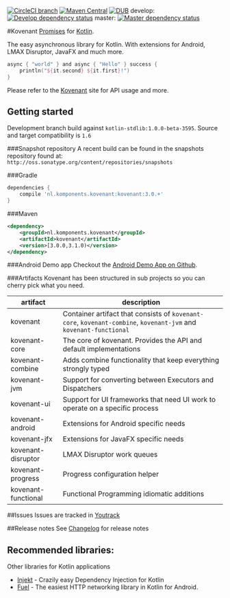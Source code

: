 [![CircleCI branch](https://img.shields.io/circleci/project/mplatvoet/kovenant/master.svg)](https://circleci.com/gh/mplatvoet/kovenant/tree/master) [![Maven Central](https://img.shields.io/maven-central/v/nl.komponents.kovenant/kovenant.svg)](http://search.maven.org/#browse%7C1069530195) [![DUB](https://img.shields.io/dub/l/vibe-d.svg)](https://github.com/mplatvoet/kovenant/blob/master/LICENSE.txt) 
develop: [![Develop dependency status](https://www.versioneye.com/user/projects/55b088c23865620018000203/badge.svg?style=flat)](https://www.versioneye.com/user/projects/55b088c23865620018000203)
master: [![Master dependency status](https://www.versioneye.com/user/projects/55b088d23865620017000296/badge.svg?style=flat)](https://www.versioneye.com/user/projects/55b088d23865620017000296)


#Kovenant
[Promises](http://en.wikipedia.org/wiki/Futures_and_promises) for [Kotlin](http://kotlinlang.org). 

The easy asynchronous library for Kotlin. With extensions for Android, LMAX Disruptor, JavaFX and much more.

```kt
async { "world" } and async { "Hello" } success {
    println("${it.second} ${it.first}!")
}
```

Please refer to the [Kovenant](http://kovenant.komponents.nl) site for API usage and more.
 
## Getting started
Development branch build against `kotlin-stdlib:1.0.0-beta-3595`.
Source and target compatibility is `1.6`

###Snapshot repository
A recent build can be found in the snapshots repository found at:
`http://oss.sonatype.org/content/repositories/snapshots`

###Gradle
```groovy
dependencies {
    compile 'nl.komponents.kovenant:kovenant:3.0.+'
}
```

###Maven
```xml
<dependency>
	<groupId>nl.komponents.kovenant</groupId>
	<artifactId>kovenant</artifactId>
	<version>[3.0.0,3.1.0)</version>
</dependency>
```

###Android Demo app
Checkout the [Android Demo App on Github](https://github.com/mplatvoet/kovenant-android-demo).

###Artifacts
Kovenant has been structured in sub projects so you can cherry pick what you need. 

|artifact            |description                                                                                        |
|--------------------|---------------------------------------------------------------------------------------------------|
|kovenant            |Container artifact that consists of `kovenant-core`, `kovenant-combine`, `kovenant-jvm` and `kovenant-functional`|
|kovenant-core       |The core of kovenant. Provides the API and default implementations                                 |
|kovenant-combine    |Adds combine functionality that keep everything strongly typed                                     |
|kovenant-jvm        |Support for converting between Executors and Dispatchers                                           |
|kovenant-ui         |Support for UI frameworks that need UI work to operate on a specific process                       |
|kovenant-android    |Extensions for Android specific needs                                                              | 
|kovenant-jfx        |Extensions for JavaFX specific needs                                                               | 
|kovenant-disruptor  |LMAX Disruptor work queues                                                                         | 
|kovenant-progress   |Progress configuration helper                                                                      | 
|kovenant-functional |Functional Programming idiomatic additions                                                         | 

##Issues 
Issues are tracked in [Youtrack](http://issues.komponents.nl/youtrack/issues?q=project%3A+Kovenant)

##Release notes
See [Changelog](http://kovenant.komponents.nl/changelog/) for release notes

## Recommended libraries:
Other libraries for Kotlin applications

* [Injekt](https://github.com/kohesive/injekt) - Crazily easy Dependency Injection for Kotlin
* [Fuel](https://github.com/kittinunf/Fuel) - The easiest HTTP networking library in Kotlin for Android.